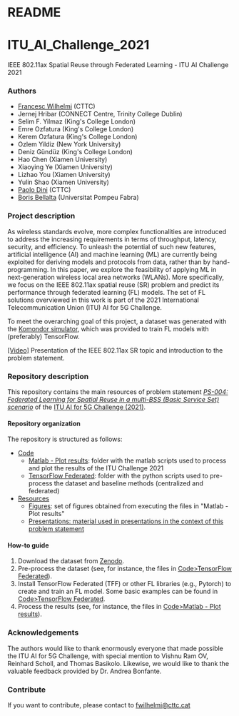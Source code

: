 # README #

# ITU_AI_Challenge_2021
IEEE 802.11ax Spatial Reuse through Federated Learning - ITU AI Challenge 2021

### Authors
* [Francesc Wilhelmi](https://fwilhelmi.github.io/) (CTTC)
* Jernej Hribar (CONNECT Centre, Trinity College Dublin)
* Selim F. Yilmaz (King's College London)
* Emre Ozfatura (King's College London)
* Kerem Ozfatura (King's College London)
* Ozlem Yildiz (New York University)
* Deniz Gündüz (King's College London)
* Hao Chen (Xiamen University)
* Xiaoying Ye (Xiamen University)
* Lizhao You (Xiamen University)
* Yulin Shao (Xiamen University)
* [Paolo Dini](http://www.cttc.es/people/pdini/) (CTTC)
* [Boris Bellalta](http://www.dtic.upf.edu/~bbellalt/) (Universitat Pompeu Fabra)

### Project description

As wireless standards evolve, more complex functionalities are introduced to address the increasing requirements in terms of throughput, latency, security, and efficiency. To unleash the potential of such new features, artificial intelligence (AI) and machine learning (ML) are currently being exploited for deriving models and protocols from data, rather than by hand-programming. In this paper, we explore the feasibility of applying ML in next-generation wireless local area networks (WLANs). More specifically, we focus on the IEEE 802.11ax spatial reuse (SR) problem and predict its performance through federated learning (FL) models. The set of FL solutions overviewed in this work is part of the 2021 International Telecommunication Union (ITU) AI for 5G Challenge.

To meet the overarching goal of this project, a dataset was generated with the [Komondor simulator](https://github.com/wn-upf/Komondor/), which was provided to train FL models with (preferably) TensorFlow.

[[Video]](https://aiforgood.itu.int/event/unleashing-the-potential-of-machine-learning-to-address-spatial-reuse-in-future-ieee-802-11-wlans-an-introduction-to-two-problem-statements-for-the-itu-ai-challenge/) Presentation of the IEEE 802.11ax SR topic and introduction to the problem statement.

### Repository description

This repository contains the main resources of problem statement [*PS-004: Federated Learning for Spatial Reuse in a multi-BSS (Basic Service Set) scenario*](https://www.upf.edu/web/wnrg/2021-edition) of the [ITU AI for 5G Challenge (2021)](https://challenge.aiforgood.itu.int/).

#### Repository organization

The repository is structured as follows:
* [Code](https://github.com/fwilhelmi/ITU_AI_Challenge_2021/tree/main/Code)
  * [Matlab - Plot results](https://github.com/fwilhelmi/ITU_AI_Challenge_2021/tree/main/Code/Matlab%20-%20Plot%20results): folder with the matlab scripts used to process and plot the results of the ITU Challenge 2021
  * [TensorFlow Federated](https://github.com/fwilhelmi/ITU_AI_Challenge_2021/tree/main/Code/TensorFlow%20Federated): folder with the python scripts used to pre-process the dataset and baseline methods (centralized and federated)
* [Resources](https://github.com/fwilhelmi/ITU_AI_Challenge_2021/tree/main/Resources)
  * [Figures](https://github.com/fwilhelmi/ITU_AI_Challenge_2021/tree/main/Resources/Figures): set of figures obtained from executing the files in "Matlab - Plot results"
  * [Presentations: material used in presentations in the context of this problem statement](https://github.com/fwilhelmi/ITU_AI_Challenge_2021/tree/main/Resources/Presentations)

#### How-to guide

1. Download the dataset from [Zenodo](https://zenodo.org/record/5656866#.YfelZPXML0p).
2. Pre-process the dataset (see, for instance, the files in [Code>TensorFlow Federated](https://github.com/fwilhelmi/ITU_AI_Challenge_2021/tree/main/Code/Matlab%20-%20Plot%20results)).
3. Install TensorFlow Federated (TFF) or other FL libraries (e.g., Pytorch) to create and train an FL model. Some basic examples can be found in [Code>TensorFlow Federated](https://github.com/fwilhelmi/ITU_AI_Challenge_2021/tree/main/Code/Matlab%20-%20Plot%20results).
4. Process the results (see, for instance, the files in [Code>Matlab - Plot results](https://github.com/fwilhelmi/ITU_AI_Challenge_2021/tree/main/Code/Matlab%20-%20Plot%20results)).

### Acknowledgements

The authors would like to thank enormously everyone that made possible the ITU AI for 5G Challenge, with special mention to Vishnu Ram OV, Reinhard Scholl, and Thomas Basikolo. Likewise, we would like to thank the valuable feedback provided by Dr. Andrea Bonfante.

### Contribute

If you want to contribute, please contact to [fwilhelmi@cttc.cat](fwilhelmi@cttc.cat)
